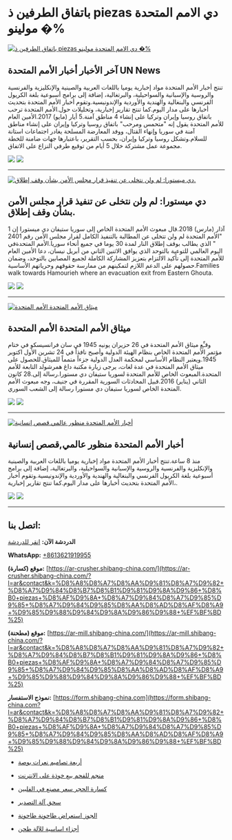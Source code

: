 # باتفاق الطرفين ذ piezas دي الامم المتحدة مولينو �%

<a href="https://swt.shibang-china.com/?l=ar&img&k=%D8%A8%D8%A7%D8%AA%D9%81%D8%A7%D9%82+%D8%A7%D9%84%D8%B7%D8%B1%D9%81%D9%8A%D9%86+%D8%B0+piezas+%D8%AF%D9%8A+%D8%A7%D9%84%D8%A7%D9%85%D9%85+%D8%A7%D9%84%D9%85%D8%AA%D8%AD%D8%AF%D8%A9+%D9%85%D9%88%D9%84%D9%8A%D9%86%D9%88+%EF%BF%BD%25" target="_blank">![باتفاق الطرفين ذ piezas دي الامم المتحدة مولينو �%](http://static.shibang-china.com/all-800x300/697.jpg)</a>

## آخر الأخبار أخبار الأمم المتحدة UN News
تنتج أخبار الأمم المتحدة مواد إخبارية يوميا باللغات العربية والصينية والإنكليزية والفرنسية والروسية والإسبانية والسواحيلية، والبرتغالية، إضافة إلى برامج أسبوعية بلغة الكريول الفرنسي والبنغالية والهندية والأوردية والإندونيسية.وتقوم أخبار الأمم المتحدة بتحديث أخبارها على مدار اليوم.كما تنتج تقارير إخبارية، وتحليلات حول.الأمم المتحدة ترحب باتفاق روسيا وإيران وتركيا على إنشاء 4 مناطق آمنة.5 أيار (مايو) 2017.الأمين العام للأمم المتحدة يقول إنه &quot;متحمس ومرحب&quot; باتفاق روسيا وتركيا وإيران على إنشاء مناطق آمنة في سوريا وإنهاء القتال، ووفد المعارضة المسلحة يغادر اجتماعات استانة للسلام.وتشكل روسيا وتركيا وإيران، بحسب التقرير، باعتبارها جهات ضامنة للخطة مجموعة عمل مشتركة خلال 5 أيام من توقيع طرفي النزاع على الاتفاق.


<a href="https://whatsapp.shibangsoft.com/WhatsApp.php" target="_blank" title="WhatsApp">![](http://static.shibang-china.com/icon/whatsapp.png)</a> <a href="https://swt.shibang-china.com/?l=ar&icon&k=%D8%A8%D8%A7%D8%AA%D9%81%D8%A7%D9%82+%D8%A7%D9%84%D8%B7%D8%B1%D9%81%D9%8A%D9%86+%D8%B0+piezas+%D8%AF%D9%8A+%D8%A7%D9%84%D8%A7%D9%85%D9%85+%D8%A7%D9%84%D9%85%D8%AA%D8%AD%D8%AF%D8%A9+%D9%85%D9%88%D9%84%D9%8A%D9%86%D9%88+%EF%BF%BD%25" target="_blank">![](http://static.shibang-china.com/icon/chat-ar.png)</a>

---

<a href="https://swt.shibang-china.com/?l=ar&img&k=%D8%A8%D8%A7%D8%AA%D9%81%D8%A7%D9%82+%D8%A7%D9%84%D8%B7%D8%B1%D9%81%D9%8A%D9%86+%D8%B0+piezas+%D8%AF%D9%8A+%D8%A7%D9%84%D8%A7%D9%85%D9%85+%D8%A7%D9%84%D9%85%D8%AA%D8%AD%D8%AF%D8%A9+%D9%85%D9%88%D9%84%D9%8A%D9%86%D9%88+%EF%BF%BD%25" target="_blank">![دي ميستورا: لم ولن نتخلى عن تنفيذ قرار مجلس الأمن بشأن وقف إطلاق.](http://static.shibang-china.com/all-800x300/142.jpg)</a>

## دي ميستورا: لم ولن نتخلى عن تنفيذ قرار مجلس الأمن بشأن وقف إطلاق.
1 آذار (مارس) 2018.قال مبعوث الأمم المتحدة الخاص إلى سوريا ستيفان دي ميستورا إن &quot;الأمم المتحدة لم ولن تتخلى عن المطالبة بالتنفيذ الكامل لقرار مجلس الأمن رقم 2401 &quot; الذي يطالب بوقف إطلاق النار لمدة 30 يوما في جميع أنحاء سوريا.الأمم المتحدةفي اليوم العالمي للتوعية بالتوحد الذي يوافق الاثنين الثاني من أبريل نيسان، دعا الأمين العام للأمم المتحدة إلى تأكيد الالتزام بتعزيز المشاركة الكاملة لجميع المصابين بالتوحد، وضمان حصولهم على الدعم اللازم لتمكينهم من ممارسة حقوقهم وحرياتهم الأساسية.Families walk towards Hamourieh where an evacuation exit from Eastern Ghouta.


<a href="https://whatsapp.shibangsoft.com/WhatsApp.php" target="_blank" title="WhatsApp">![](http://static.shibang-china.com/icon/whatsapp.png)</a> <a href="https://swt.shibang-china.com/?l=ar&icon&k=%D8%A8%D8%A7%D8%AA%D9%81%D8%A7%D9%82+%D8%A7%D9%84%D8%B7%D8%B1%D9%81%D9%8A%D9%86+%D8%B0+piezas+%D8%AF%D9%8A+%D8%A7%D9%84%D8%A7%D9%85%D9%85+%D8%A7%D9%84%D9%85%D8%AA%D8%AD%D8%AF%D8%A9+%D9%85%D9%88%D9%84%D9%8A%D9%86%D9%88+%EF%BF%BD%25" target="_blank">![](http://static.shibang-china.com/icon/chat-ar.png)</a>

---

<a href="https://swt.shibang-china.com/?l=ar&img&k=%D8%A8%D8%A7%D8%AA%D9%81%D8%A7%D9%82+%D8%A7%D9%84%D8%B7%D8%B1%D9%81%D9%8A%D9%86+%D8%B0+piezas+%D8%AF%D9%8A+%D8%A7%D9%84%D8%A7%D9%85%D9%85+%D8%A7%D9%84%D9%85%D8%AA%D8%AD%D8%AF%D8%A9+%D9%85%D9%88%D9%84%D9%8A%D9%86%D9%88+%EF%BF%BD%25" target="_blank">![ميثاق الأمم المتحدة الأمم المتحدة](http://static.shibang-china.com/all-800x300/663.jpg)</a>

## ميثاق الأمم المتحدة الأمم المتحدة
وقـِّع ميثاق الأمم المتحدة في 26 حزيران يونيه 1945 في سان فرانسيسكو في ختام مؤتمر الأمم المتحدة الخاص بنظام الهيئة الدولية وأصبح نافذاً في 24 تشرين الأول اكتوبر 1945.ويعتبر النظام الأساسي لمحكمة العدل الدولية جزءاً متمماً للميثاق.للحصول على ميثاق الأمم المتحدة في عدة لغات، يرجى زيارة مكتبة داغ همرشولد التابعة للأمم المتحدة.المبعوث الخاص للأمم المتحدة لسوريا ستيفان دي مستورا.رسالة إلى.28 كانون الثاني (يناير) 2016.قبيل المحادثات السورية المقررة في جنيف، وجه مبعوث الأمم المتحدة الخاص لسوريا ستيفان دي مستورا رسالة إلى الشعب السوري.


<a href="https://whatsapp.shibangsoft.com/WhatsApp.php" target="_blank" title="WhatsApp">![](http://static.shibang-china.com/icon/whatsapp.png)</a> <a href="https://swt.shibang-china.com/?l=ar&icon&k=%D8%A8%D8%A7%D8%AA%D9%81%D8%A7%D9%82+%D8%A7%D9%84%D8%B7%D8%B1%D9%81%D9%8A%D9%86+%D8%B0+piezas+%D8%AF%D9%8A+%D8%A7%D9%84%D8%A7%D9%85%D9%85+%D8%A7%D9%84%D9%85%D8%AA%D8%AD%D8%AF%D8%A9+%D9%85%D9%88%D9%84%D9%8A%D9%86%D9%88+%EF%BF%BD%25" target="_blank">![](http://static.shibang-china.com/icon/chat-ar.png)</a>

---

<a href="https://swt.shibang-china.com/?l=ar&img&k=%D8%A8%D8%A7%D8%AA%D9%81%D8%A7%D9%82+%D8%A7%D9%84%D8%B7%D8%B1%D9%81%D9%8A%D9%86+%D8%B0+piezas+%D8%AF%D9%8A+%D8%A7%D9%84%D8%A7%D9%85%D9%85+%D8%A7%D9%84%D9%85%D8%AA%D8%AD%D8%AF%D8%A9+%D9%85%D9%88%D9%84%D9%8A%D9%86%D9%88+%EF%BF%BD%25" target="_blank">![أخبار الأمم المتحدة منظور عالمي,قصص إنسانية](http://static.shibang-china.com/all-800x300/1480.jpg)</a>

## أخبار الأمم المتحدة منظور عالمي,قصص إنسانية
منذ 8 ساعة.تنتج أخبار الأمم المتحدة مواد إخبارية يوميا باللغات العربية والصينية والإنكليزية والفرنسية والروسية والإسبانية والسواحيلية، والبرتغالية، إضافة إلى برامج أسبوعية بلغة الكريول الفرنسي والبنغالية والهندية والأوردية والإندونيسية.وتقوم أخبار الأمم المتحدة بتحديث أخبارها على مدار اليوم.كما تنتج تقارير إخبارية،.

<a href="https://whatsapp.shibangsoft.com/WhatsApp.php" target="_blank" title="WhatsApp">![](http://static.shibang-china.com/icon/whatsapp.png)</a> <a href="https://swt.shibang-china.com/?l=ar&icon&k=%D8%A8%D8%A7%D8%AA%D9%81%D8%A7%D9%82+%D8%A7%D9%84%D8%B7%D8%B1%D9%81%D9%8A%D9%86+%D8%B0+piezas+%D8%AF%D9%8A+%D8%A7%D9%84%D8%A7%D9%85%D9%85+%D8%A7%D9%84%D9%85%D8%AA%D8%AD%D8%AF%D8%A9+%D9%85%D9%88%D9%84%D9%8A%D9%86%D9%88+%EF%BF%BD%25" target="_blank">![](http://static.shibang-china.com/icon/chat-ar.png)</a>

---
## اتصل بنا:

**الدردشة الآن:** [انقر للدردشة](https://swt.shibang-china.com?l=ar&contact&k=%D8%A8%D8%A7%D8%AA%D9%81%D8%A7%D9%82+%D8%A7%D9%84%D8%B7%D8%B1%D9%81%D9%8A%D9%86+%D8%B0+piezas+%D8%AF%D9%8A+%D8%A7%D9%84%D8%A7%D9%85%D9%85+%D8%A7%D9%84%D9%85%D8%AA%D8%AD%D8%AF%D8%A9+%D9%85%D9%88%D9%84%D9%8A%D9%86%D9%88+%EF%BF%BD%25)

**WhatsApp:**  [+8613621919955](https://whatsapp.shibangsoft.com/WhatsApp.php)

**موقع (كسارة):** [https://ar-crusher.shibang-china.com/](https://ar-crusher.shibang-china.com/?l=ar&contact&k=%D8%A8%D8%A7%D8%AA%D9%81%D8%A7%D9%82+%D8%A7%D9%84%D8%B7%D8%B1%D9%81%D9%8A%D9%86+%D8%B0+piezas+%D8%AF%D9%8A+%D8%A7%D9%84%D8%A7%D9%85%D9%85+%D8%A7%D9%84%D9%85%D8%AA%D8%AD%D8%AF%D8%A9+%D9%85%D9%88%D9%84%D9%8A%D9%86%D9%88+%EF%BF%BD%25)

**موقع (مطحنة):** [https://ar-mill.shibang-china.com/](https://ar-mill.shibang-china.com/?l=ar&contact&k=%D8%A8%D8%A7%D8%AA%D9%81%D8%A7%D9%82+%D8%A7%D9%84%D8%B7%D8%B1%D9%81%D9%8A%D9%86+%D8%B0+piezas+%D8%AF%D9%8A+%D8%A7%D9%84%D8%A7%D9%85%D9%85+%D8%A7%D9%84%D9%85%D8%AA%D8%AD%D8%AF%D8%A9+%D9%85%D9%88%D9%84%D9%8A%D9%86%D9%88+%EF%BF%BD%25)

**نموذج الاستفسار:** [https://form.shibang-china.com](https://form.shibang-china.com?l=ar&contact&k=%D8%A8%D8%A7%D8%AA%D9%81%D8%A7%D9%82+%D8%A7%D9%84%D8%B7%D8%B1%D9%81%D9%8A%D9%86+%D8%B0+piezas+%D8%AF%D9%8A+%D8%A7%D9%84%D8%A7%D9%85%D9%85+%D8%A7%D9%84%D9%85%D8%AA%D8%AD%D8%AF%D8%A9+%D9%85%D9%88%D9%84%D9%8A%D9%86%D9%88+%EF%BF%BD%25)

* [أربعة تصاميم نعرات بوصة](../28/%D8%A3%D8%B1%D8%A8%D8%B9%D8%A9%20%D8%AA%D8%B5%D8%A7%D9%85%D9%8A%D9%85%20%D9%86%D8%B9%D8%B1%D8%A7%D8%AA%20%D8%A8%D9%88%D8%B5%D8%A9.md)

* [منجم للفحم بيع خوذة على الانترنت](../27/%D9%85%D9%86%D8%AC%D9%85%20%D9%84%D9%84%D9%81%D8%AD%D9%85%20%D8%A8%D9%8A%D8%B9%20%D8%AE%D9%88%D8%B0%D8%A9%20%D8%B9%D9%84%D9%89%20%D8%A7%D9%84%D8%A7%D9%86%D8%AA%D8%B1%D9%86%D8%AA.md)

* [كسارة الحجر سعر مصنع في الفلبين](../27/%D9%83%D8%B3%D8%A7%D8%B1%D8%A9%20%D8%A7%D9%84%D8%AD%D8%AC%D8%B1%20%D8%B3%D8%B9%D8%B1%20%D9%85%D8%B5%D9%86%D8%B9%20%D9%81%D9%8A%20%D8%A7%D9%84%D9%81%D9%84%D8%A8%D9%8A%D9%86.md)

* [سحق آلة التصدير](../28/%D8%B3%D8%AD%D9%82%20%D8%A2%D9%84%D8%A9%20%D8%A7%D9%84%D8%AA%D8%B5%D8%AF%D9%8A%D8%B1.md)

* [الجوز استعراض طاحونة طاحونة](../28/%D8%A7%D9%84%D8%AC%D9%88%D8%B2%20%D8%A7%D8%B3%D8%AA%D8%B9%D8%B1%D8%A7%D8%B6%20%D8%B7%D8%A7%D8%AD%D9%88%D9%86%D8%A9%20%D8%B7%D8%A7%D8%AD%D9%88%D9%86%D8%A9.md)

* [أجزاء اساسية للآلة طحن](../30/%D8%A3%D8%AC%D8%B2%D8%A7%D8%A1%20%D8%A7%D8%B3%D8%A7%D8%B3%D9%8A%D8%A9%20%D9%84%D9%84%D8%A2%D9%84%D8%A9%20%D8%B7%D8%AD%D9%86.md)